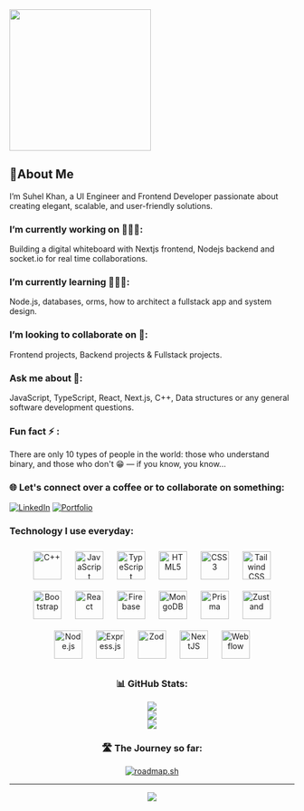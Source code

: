 <img align="center" height="250" src="https://cdn.jsdelivr.net/gh/Suhelkhan12/Suhelkhan12@main/Images/suhel.png"/>

## 👋About Me
I’m Suhel Khan, a UI Engineer and Frontend Developer passionate about creating elegant, scalable, and user-friendly solutions.

### I’m currently working on 🧑🏻‍💻:
Building a digital whiteboard with Nextjs frontend, Nodejs backend and socket.io for real time collaborations.

### I’m currently learning 🙇🏻‍♂️:
Node.js, databases, orms, how to architect a fullstack app and system design.

### I’m looking to collaborate on 👯:
Frontend projects, Backend projects & Fullstack projects.

### Ask me about 💬:
JavaScript, TypeScript, React, Next.js, C++, Data structures or any general software development questions.

### Fun fact ⚡ :
There are only 10 types of people in the world: those who understand binary, and those who don't 😁 — if you know, you know...


### 🌐 Let's connect over a coffee or to collaborate on something:
[![LinkedIn](https://img.shields.io/badge/LinkedIn-%230077B5.svg?logo=linkedin&logoColor=white)](https://linkedin.com/in/suhel-khan-925aa222a) 
[![Portfolio](https://img.shields.io/badge/Portfolio-%23000000.svg?logo=firefox&logoColor=white)](https://suhelkhan.com)


### Technology I use everyday:
<div align="center">  
<a href="https://www.cplusplus.com/" target="_blank"><img style="margin: 10px" src="https://profilinator.rishav.dev/skills-assets/cplusplus-original.svg" alt="C++" height="50" /></a>  
<a href="https://www.javascript.com/" target="_blank"><img style="margin: 10px" src="https://profilinator.rishav.dev/skills-assets/javascript-original.svg" alt="JavaScript" height="50" /></a>  
<a href="https://www.typescriptlang.org/" target="_blank"><img style="margin: 10px" src="https://profilinator.rishav.dev/skills-assets/typescript-original.svg" alt="TypeScript" height="50" /></a>  
<a href="https://en.wikipedia.org/wiki/HTML5" target="_blank"><img style="margin: 10px" src="https://profilinator.rishav.dev/skills-assets/html5-original-wordmark.svg" alt="HTML5" height="50" /></a>  
<a href="https://www.w3schools.com/css/" target="_blank"><img style="margin: 10px" src="https://profilinator.rishav.dev/skills-assets/css3-original-wordmark.svg" alt="CSS3" height="50" /></a>  
<a href="https://www.tailwindcss.com/" target="_blank"><img style="margin: 10px" src="https://profilinator.rishav.dev/skills-assets/tailwindcss.svg" alt="Tailwind CSS" height="50" /></a>  
<a href="https://getbootstrap.com/docs/3.4/javascript/" target="_blank"><img style="margin: 10px" src="https://profilinator.rishav.dev/skills-assets/bootstrap-plain.svg" alt="Bootstrap" height="50" /></a>  
<a href="https://reactjs.org/" target="_blank"><img style="margin: 10px" src="https://profilinator.rishav.dev/skills-assets/react-original-wordmark.svg" alt="React" height="50" /></a>  
<a href="https://firebase.google.com/" target="_blank"><img style="margin: 10px" src="https://profilinator.rishav.dev/skills-assets/firebase.png" alt="Firebase" height="50" /></a>  
<a href="https://www.mongodb.com/" target="_blank"><img style="margin: 10px" src="https://profilinator.rishav.dev/skills-assets/mongodb-original-wordmark.svg" alt="MongoDB" height="50" /></a>  
<a href="https://www.prisma.io/" target="_blank"><img style="margin: 10px" src="https://profilinator.rishav.dev/skills-assets/prisma.png" alt="Prisma" height="50" /></a>  
<a href="[https://www.prisma.io/](https://zustand.docs.pmnd.rs/getting-started/introduction)" target="_blank"><img style="margin: 10px" src="https://www.suhelkhan.com/tech/Zustand.svg" alt="Zustand" height="50" /></a>  
<a href="https://nodejs.org/" target="_blank"><img style="margin: 10px" src="https://profilinator.rishav.dev/skills-assets/nodejs-original-wordmark.svg" alt="Node.js" height="50" /></a>  
<a href="https://expressjs.com/" target="_blank"><img style="margin: 10px" src="https://www.suhelkhan.com/_next/image?url=%2Ftech%2Fexpress-new.png&w=256&q=75" alt="Express.js" height="50" /></a>
<a href="https://zod.dev/ " target="_blank"><img style="margin: 10px" src="https://www.suhelkhan.com/tech/Zod.svg" alt="Zod" height="50" /></a>  
<a href="https://nextjs.org/" target="_blank"><img style="margin: 10px" src="https://profilinator.rishav.dev/skills-assets/nextjs.png" alt="NextJS" height="50" /></a>
<a href="https://webflow.com/" target="_blank"><img style="margin: 10px" src="https://www.suhelkhan.com/_next/image?url=%2Ftech%2Fwebflow.png&w=256&q=75" alt="Webflow" height="50" /></a>
</div>

<div align="center">

<!-- GitHub Stats -->
<div>
  
### 📊 GitHub Stats:
![](https://github-readme-stats.vercel.app/api?username=Suhelkhan12&theme=dark&hide_border=false&include_all_commits=false&count_private=false)<br/>
![](https://github-readme-streak-stats.herokuapp.com/?user=Suhelkhan12&theme=dark&hide_border=false)<br/>
![](https://github-readme-stats.vercel.app/api/top-langs/?username=Suhelkhan12&theme=dark&hide_border=false&include_all_commits=false&count_private=false&layout=compact)

</div>

<!-- Journey -->
<div>

### 🛣️ The Journey so far:
[![roadmap.sh](https://roadmap.sh/card/tall/658c2e6bc731b7cdc7b2375d?variant=dark)](https://roadmap.sh)

---
[![](https://visitcount.itsvg.in/api?id=Suhelkhan12&icon=1&color=1)](https://visitcount.itsvg.in)

</div>

</div>



